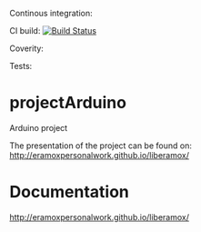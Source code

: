 Continous integration:

CI build: 
[![Build Status](https://travis-ci.org/EramoxPersonalWork/liberamox.svg?branch=master)](https://travis-ci.org/EramoxPersonalWork/liberamox)

Coverity:

Tests:

# projectArduino

Arduino project

The presentation of the project can be found on: http://eramoxpersonalwork.github.io/liberamox/

# Documentation

http://eramoxpersonalwork.github.io/liberamox/


